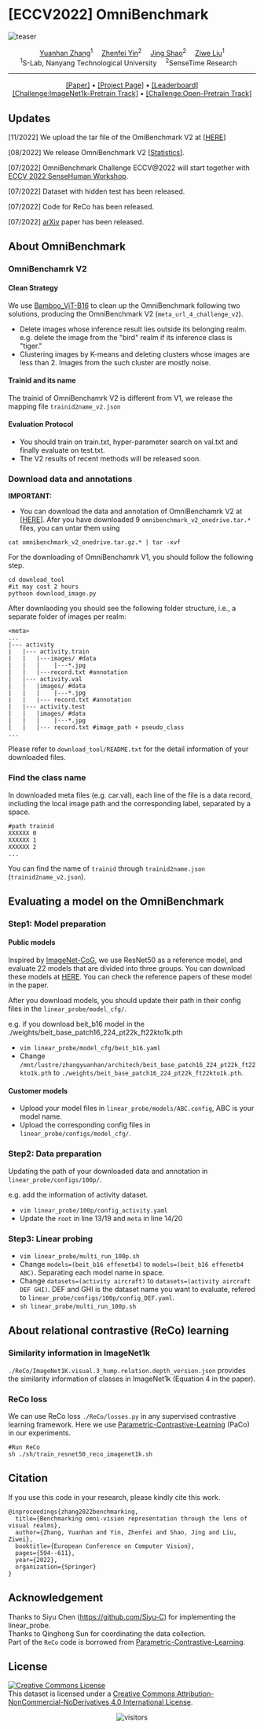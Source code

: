 # [ECCV2022] OmniBenchmark

![teaser](./figures/paper_teaser-min.png)

<div align="center">

<div>
    <a href='https://zhangyuanhan-ai.github.io/' target='_blank'>Yuanhan Zhang</a><sup>1</sup>&emsp;
    <a href='https://scholar.google.com.hk/citations?user=ngPR1dIAAAAJ&hl=zh-CN' target='_blank'>Zhenfei Yin</a><sup>2</sup>&emsp;
    <a href='https://amandajshao.github.io/' target='_blank'>Jing Shao</a><sup>2</sup>&emsp;
    <a href='https://liuziwei7.github.io/' target='_blank'>Ziwe Liu</a><sup>1</sup>
</div>
<div>
    <sup>1</sup>S-Lab, Nanyang Technological University&emsp;
    <sup>2</sup>SenseTime Research&emsp;
</div>

---

<div>
    <a href='https://arxiv.org/abs/2207.07106' target='_blank'>[Paper]</a> 
    •
    <a href='https://zhangyuanhan-ai.github.io/OmniBenchmark' target='_blank'>[Project Page]</a>
    •
    <a href='https://paperswithcode.com/sota/image-classification-on-omnibenchmark' target='_blank'>[Leaderboard]</a>
    <br>
    <a href='https://codalab.lisn.upsaclay.fr/competitions/6043' target='_blank'>[Challenge:ImageNet1k-Pretrain Track]</a>
    •
    <a href='https://codalab.lisn.upsaclay.fr/competitions/6045' target='_blank'>[Challenge:Open-Pretrain Track]</a>
</div>
</div>

## Updates
[11/2022] We upload the tar file of the OmiBenchmark V2 at [[HERE](https://entuedu-my.sharepoint.com/:f:/g/personal/yuanhan002_e_ntu_edu_sg/El2wmbzutJBOlu8Tz9HyDJABMmFtsG_8mq7uGh4Q7F1QSQ?e=7V5OMR)]

[08/2022] We release OmniBenchmark V2 [[Statistics](https://entuedu-my.sharepoint.com/:x:/g/personal/yuanhan002_e_ntu_edu_sg/EQs1hw3MYC1BiF6F1ERQ0koBegQHg54Mv2tV08p_KAdQgw?e=NusVKC)].

[07/2022] OmniBenchmark Challenge ECCV@2022 will start together with [ECCV 2022 SenseHuman Workshop](https://sense-human.github.io/).

[07/2022] Dataset with hidden test has been released.

[07/2022] Code for ReCo has been released.

[07/2022] [arXiv](https://arxiv.org/abs/2207.07106) paper has been released.


## About OmniBenchmark
### OmniBenchamrk V2 
#### Clean Strategy
We use [Bamboo_ViT-B16](https://huggingface.co/spaces/CVPR/Bamboo_ViT-B16_demo) to clean up the OmniBenchmark following two solutions, producing the OmniBenchmark V2 (``meta_url_4_challenge_v2``). 
- Delete images whose inference result lies outside its belonging realm. e.g. delete the image from the "bird" realm if its inference class is "tiger."
- Clustering images by K-means and deleting clusters whose images are less than 2. Images from the such cluster are mostly noise.

#### Trainid and its name
The trainid of OmniBenchamrk V2 is different from V1, we release the mapping file ``trainid2name_v2.json``

#### Evaluation Protocol
- You should train on train.txt, hyper-parameter search on val.txt and finally evaluate on test.txt.
- The V2 results of recent methods will be released soon.


### Download data and annotations

**IMPORTANT:** 
- You can download the data and annotation of OmniBenchamrk V2 at [[HERE](https://entuedu-my.sharepoint.com/:f:/g/personal/yuanhan002_e_ntu_edu_sg/El2wmbzutJBOlu8Tz9HyDJABMmFtsG_8mq7uGh4Q7F1QSQ?e=NyroDS)]. Afer you have downloaded 9 ``omnibenchmark_v2_onedrive.tar.*`` files, you can untar them using 

```
cat omnibenchmark_v2_onedrive.tar.gz.* | tar -xvf
```

For the downloading of OmniBenchamrk V1, you should follow the following step.

```
cd download_tool
#it may cost 2 hours
pythoon download_image.py
```
After downlaoding you should see the following folder structure, i.e., a separate folder of images per realm: 

```
<meta>
...
|--- activity
|   |--- activity.train
|   |   |---images/ #data
|   |   |    |---*.jpg
|   |   |---record.txt #annotation
|   |--- activity.val
|   |   |images/ #data
|   |   |    |---*.jpg
|   |   |--- record.txt #annotation
|   |--- activity.test
|   |   |images/ #data
|   |   |    |---*.jpg
|   |   |--- record.txt #image_path + pseudo_class
...
```
Please refer to ``download_tool/README.txt`` for the detail information of your downloaded files.

### Find the class name 
In downloaded meta files (e.g. car.val), each line of the file is a data record, including the local image path and the corresponding label, separated by a space.
```
#path trainid
XXXXXX 0
XXXXXX 1
XXXXXX 2
...
``` 
You can find the name of ``trainid`` through ``trainid2name.json`` (``trainid2name_v2.json``). 


## Evaluating a model on the OmniBenchmark

### Step1: Model preparation
#### Public models
Inspired by [ImageNet-CoG](https://europe.naverlabs.com/research/computer-vision/cog-benchmark/), we use ResNet50 as a reference model, and evaluate 22 models that are divided into three groups. You can download these models at [HERE](https://drive.google.com/drive/folders/1zJcWHWK6olLPX44t4yE8WyM2Bq1jenAR?usp=sharing). You can check the reference papers of these model in the paper.

After you download models, you should update their path in their config files in the ``linear_probe/model_cfg/``.

e.g.
if you download beit_b16 model in the ./weights/beit_base_patch16_224_pt22k_ft22kto1k.pth
- ``vim linear_probe/model_cfg/beit_b16.yaml``
- Change ``/mnt/lustre/zhangyuanhan/architech/beit_base_patch16_224_pt22k_ft22kto1k.pth`` to ``./weights/beit_base_patch16_224_pt22k_ft22kto1k.pth``.

#### Customer models
- Upload your model files in ``linear_probe/models/ABC.config``, ABC is your model name.
- Upload the corresponding config files in ``linear_probe/configs/model_cfg/``.


### Step2: Data preparation
Updating the path of your downloaded data and annotation in ``linear_probe/configs/100p/``.

e.g. add the information of activity dataset.
- ``vim linear_probe/100p/config_activity.yaml``
- Update the ``root`` in line 13/19 and ``meta`` in line 14/20

### Step3: Linear probing
- ``vim linear_probe/multi_run_100p.sh``
- Change ``models=(beit_b16 effenetb4)`` to ``models=(beit_b16 effenetb4 ABC)``. Separating each model name in space. 
- Change ``datasets=(activity aircraft)`` to ``datasets=(activity aircraft DEF GHI)``. DEF and GHI is the dataset name you want to evaluate, refered to ``linear_probe/configs/100p/config_DEF.yaml``.
- ``sh linear_probe/multi_run_100p.sh``

## About relational contrastive (ReCo) learning
### Similarity information in ImageNet1k
``./ReCo/ImageNet1K.visual.3_hump.relation.depth_version.json`` provides the similarity information of classes in ImageNet1k (Equation 4 in the paper).

### ReCo loss
We can use ReCo loss ``./ReCo/losses.py`` in any supervised contrastive learning framework. Here we use [Parametric-Contrastive-Learning](https://github.com/dvlab-research/Parametric-Contrastive-Learning) (PaCo) in our experiments. 
```
#Run ReCo
sh ./sh/train_resnet50_reco_imagenet1k.sh
```

## Citation
If you use this code in your research, please kindly cite this work.
```
@inproceedings{zhang2022benchmarking,
  title={Benchmarking omni-vision representation through the lens of visual realms},
  author={Zhang, Yuanhan and Yin, Zhenfei and Shao, Jing and Liu, Ziwei},
  booktitle={European Conference on Computer Vision},
  pages={594--611},
  year={2022},
  organization={Springer}
}
```

## Acknowledgement

Thanks to Siyu Chen (https://github.com/Siyu-C) for implementing the linear_probe. \
Thanks to Qinghong Sun for coordinating the data collection. \
Part of the ``ReCo`` code is borrowed from [Parametric-Contrastive-Learning](https://github.com/dvlab-research/Parametric-Contrastive-Learning). 

## License
<a rel="license" href="http://creativecommons.org/licenses/by-nc-nd/4.0/"><img alt="Creative Commons License" style="border-width:0" src="https://i.creativecommons.org/l/by-nc-nd/4.0/88x31.png" /></a><br />This dataset is licensed under a <a rel="license" href="http://creativecommons.org/licenses/by-nc-nd/4.0/">Creative Commons Attribution-NonCommercial-NoDerivatives 4.0 International License</a>.

<div align="center">

![visitors](https://visitor-badge.glitch.me/badge?page_id=zhangyuanhan-ai.OmniBenchmark&left_color=green&right_color=red)

</div>




<!-- | activity | aircraft   | amphibian        | aquatic_vertebrate | bird                 | car             | consumer_goods |
|----------|------------|------------------|--------------------|----------------------|-----------------|----------------|
| 83944    | 41992      | 2136             | 2985               | 105073               | 77378           | 11842          |

| creation | decoration | device           | food               | geological_formation | instrumentality | locomotive     |
|----------|------------|------------------|--------------------|----------------------|-----------------|----------------|
| 9205     | 2935       | 15104            | 35606              | 10192                | 6344            | 5188           |

| mammal   | material   | military_vehicle | process            | region               | structure       | vascular_plant |
|----------|------------|------------------|--------------------|----------------------|-----------------|----------------|
| 46340    | 7289       | 7004             | 3581               | 14887                | 22293           | 48676          | -->
